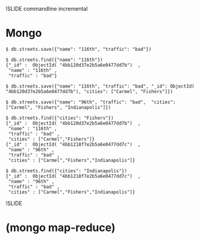!SLIDE commandline incremental

# Mongo

	$ db.streets.save({"name": "116th", "traffic": "bad"})

	$ db.streets.find({"name": "116th"})
	{"_id" :  ObjectId( "4bb120d37e2b5a6e0477dd7b")  ,
	 "name" : "116th" ,
	 "traffic" : "bad"}

	$ db.streets.save({"name": "116th", "traffic": "bad", "_id": ObjectId( "4bb120d37e2b5a6e0477dd7b"), "cities": ["Carmel", "Fishers"]})

	$ db.streets.save({"name": "96th", "traffic": "bad",  "cities": ["Carmel", "Fishers", "Indianapolis"]})

	$ db.streets.find({"cities": "Fishers"})
	{"_id" :  ObjectId( "4bb120d37e2b5a6e0477dd7b")  ,
	 "name" : "116th" ,
	 "traffic" : "bad" ,
	 "cities" : ["Carmel","Fishers"]}
	{"_id" :  ObjectId( "4bb1218f7e2b5a6e0477dd7c")  ,
	 "name" : "96th" ,
	 "traffic" : "bad" ,
	 "cities" : ["Carmel","Fishers","Indianapolis"]}

	$ db.streets.find({"cities": "Indianapolis"})
	{"_id" :  ObjectId( "4bb1218f7e2b5a6e0477dd7c")  ,
	 "name" : "96th" ,
	 "traffic" : "bad" ,
	 "cities" : ["Carmel","Fishers","Indianapolis"]}

!SLIDE
# (mongo map-reduce)
